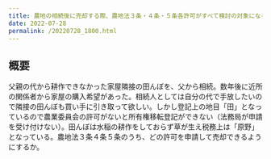 ```yaml
---
title: 農地の相続後に売却する際、農地法３条・４条・５条各許可がすべて検討の対象になる
date: 2022-07-28
permalink: /20220728_1800.html 
---
```


## 概要

父親の代から耕作できなかった家屋隣接の田んぼを、父から相続。数年後に近所の関係者から家屋の購入希望があった。相続人としては自分の代で手放したいので隣接の田んぼも買い手に引き取って欲しい。しかし登記上の地目「田」となっているので農業委員会の許可がないと所有権移転登記ができない（法務局が申請を受け付けない）。田んぼは水稲の耕作をしておらず草が生え税務上は「原野」となっている。農地法３条４条５条のうち、どの許可を申請して売却できるようにするか。